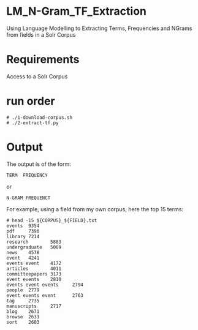 # LM_N-Gram_TF_Extraction
Using Language Modelling to Extracting Terms, Frequencies and NGrams from fields in a Solr Corpus

# Requirements
Access to a Solr Corpus


# run order
```
# ./1-download-corpus.sh
# ./2-extract-tf.py

```


# Output
The output is of the form:

```TERM  FREQUENCY```

or

```N-GRAM FREQUENCT```

For example, using a field from my own corpus, here the top 15 terms:
```
# head -15 ${CORPUS}_${FIELD}.txt
events  9354
pdf     7396
library 7214
research        5883
undergraduate   5069
news    4578
event   4241
events event    4172
articles        4011
committeepapers 3173
event events    2810
events event events     2794
people  2779
event events event      2763
tag     2735
manuscripts     2717
blog    2671
browse  2633
sort    2603
```
